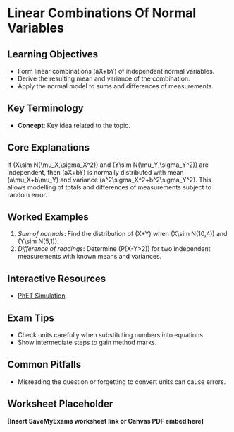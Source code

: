 # Linear Combinations Of Normal Variables

## Learning Objectives
- Form linear combinations \(aX+bY\) of independent normal variables.
- Derive the resulting mean and variance of the combination.
- Apply the normal model to sums and differences of measurements.

## Key Terminology
- **Concept**: Key idea related to the topic.

## Core Explanations
If \(X\sim N(\mu_X,\sigma_X^2)\) and \(Y\sim N(\mu_Y,\sigma_Y^2)\) are independent, then \(aX+bY\) is normally distributed with mean \(a\mu_X+b\mu_Y\) and variance \(a^2\sigma_X^2+b^2\sigma_Y^2\).  This allows modelling of totals and differences of measurements subject to random error.

## Worked Examples
1. *Sum of normals*: Find the distribution of \(X+Y\) when \(X\sim N(10,4)\) and \(Y\sim N(5,1)\).
2. *Difference of readings*: Determine \(P(X-Y>2)\) for two independent measurements with known means and variances.

## Interactive Resources
- [PhET Simulation](https://phet.colorado.edu/)

## Exam Tips
- Check units carefully when substituting numbers into equations.
- Show intermediate steps to gain method marks.

## Common Pitfalls
- Misreading the question or forgetting to convert units can cause errors.

## Worksheet Placeholder
**[Insert SaveMyExams worksheet link or Canvas PDF embed here]**
